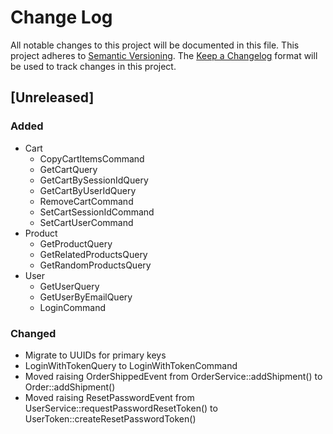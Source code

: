 # Change Log
All notable changes to this project will be documented in this file.
This project adheres to [Semantic Versioning](http://semver.org/).
The [Keep a Changelog](http://keepachangelog.com/) format will be
used to track changes in this project.

## [Unreleased]
### Added
- Cart
  - CopyCartItemsCommand
  - GetCartQuery
  - GetCartBySessionIdQuery
  - GetCartByUserIdQuery
  - RemoveCartCommand
  - SetCartSessionIdCommand
  - SetCartUserCommand
- Product
  - GetProductQuery
  - GetRelatedProductsQuery
  - GetRandomProductsQuery
- User
  - GetUserQuery
  - GetUserByEmailQuery
  - LoginCommand

### Changed
- Migrate to UUIDs for primary keys
- LoginWithTokenQuery to LoginWithTokenCommand
- Moved raising OrderShippedEvent from OrderService::addShipment() to Order::addShipment()
- Moved raising ResetPasswordEvent from UserService::requestPasswordResetToken() to UserToken::createResetPasswordToken()
